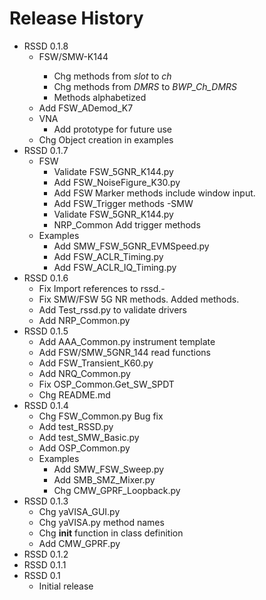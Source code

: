 Release History
=====================================================================
- RSSD 0.1.8
    - FSW/SMW-K144 <api break>
        - Chg methods from _slot_ to _ch_
        - Chg methods from _DMRS_ to _BWP_Ch_DMRS_
        - Methods alphabetized
    - Add FSW_ADemod_K7
    - VNA
        - Add prototype for future use
    - Chg Object creation in examples
- RSSD 0.1.7
    - FSW
        - Validate FSW_5GNR_K144.py
        - Add FSW_NoiseFigure_K30.py
        - Add FSW Marker methods include window input.
        - Add FSW_Trigger methods
    -SMW
        - Validate FSW_5GNR_K144.py
        - NRP_Common Add trigger methods
    - Examples
        - Add SMW_FSW_5GNR_EVMSpeed.py
        - Add FSW_ACLR_Timing.py
        - Add FSW_ACLR_IQ_Timing.py
- RSSD 0.1.6
     - Fix Import references to rssd.- 
     - Fix SMW/FSW 5G NR methods.  Added methods.
     - Add Test_rssd.py to validate drivers
     - Add NRP_Common.py
 - RSSD 0.1.5 
     - Add AAA_Common.py instrument template
     - Add FSW/SMW_5GNR_144 read functions
     - Add FSW_Transient_K60.py
     - Add NRQ_Common.py
     - Fix OSP_Common.Get_SW_SPDT
     - Chg README.md
 - RSSD 0.1.4 
     - Chg FSW_Common.py Bug fix
     - Add test_RSSD.py
     - Add test_SMW_Basic.py
     - Add OSP_Common.py
     - Examples
         - Add SMW_FSW_Sweep.py
         - Add SMB_SMZ_Mixer.py
         - Chg CMW_GPRF_Loopback.py
 - RSSD 0.1.3
      - Chg yaVISA_GUI.py
      - Chg yaVISA.py method names
      - Chg __init__ function in class definition
      - Add CMW_GPRF.py
 - RSSD 0.1.2
 - RSSD 0.1.1
 - RSSD 0.1
      - Initial release
    
    
